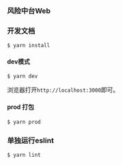 ### 风险中台Web

### 开发文档

```
$ yarn install
```

#### dev模式
```
$ yarn dev
```
浏览器打开`http://localhost:3000`即可。
#### prod 打包

```
$ yarn prod
```

### 单独运行eslint

```
$ yarn lint
```
